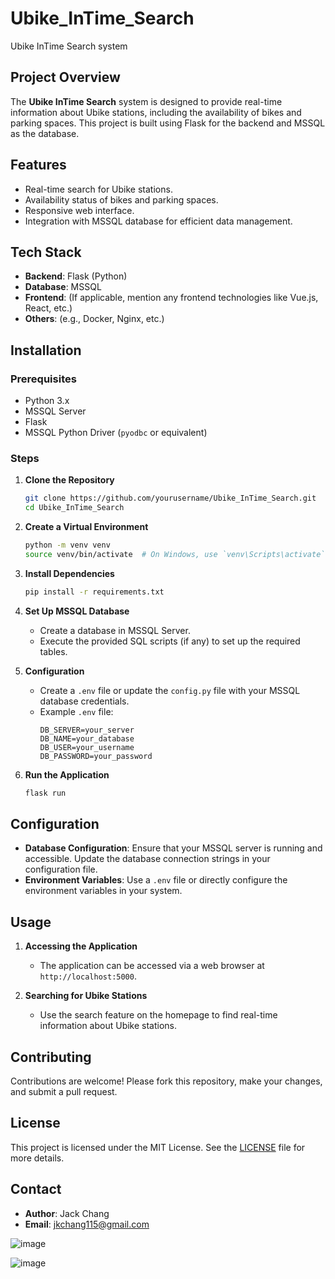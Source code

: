 
# Ubike_InTime_Search

Ubike InTime Search system

## Project Overview

The **Ubike InTime Search** system is designed to provide real-time information about Ubike stations, including the availability of bikes and parking spaces. This project is built using Flask for the backend and MSSQL as the database.

## Features

- Real-time search for Ubike stations.
- Availability status of bikes and parking spaces.
- Responsive web interface.
- Integration with MSSQL database for efficient data management.

## Tech Stack

- **Backend**: Flask (Python)
- **Database**: MSSQL
- **Frontend**: (If applicable, mention any frontend technologies like Vue.js, React, etc.)
- **Others**: (e.g., Docker, Nginx, etc.)

## Installation

### Prerequisites

- Python 3.x
- MSSQL Server
- Flask
- MSSQL Python Driver (`pyodbc` or equivalent)

### Steps

1. **Clone the Repository**
   ```bash
   git clone https://github.com/yourusername/Ubike_InTime_Search.git
   cd Ubike_InTime_Search
   ```

2. **Create a Virtual Environment**
   ```bash
   python -m venv venv
   source venv/bin/activate  # On Windows, use `venv\Scripts\activate`
   ```

3. **Install Dependencies**
   ```bash
   pip install -r requirements.txt
   ```

4. **Set Up MSSQL Database**
   - Create a database in MSSQL Server.
   - Execute the provided SQL scripts (if any) to set up the required tables.

5. **Configuration**
   - Create a `.env` file or update the `config.py` file with your MSSQL database credentials.
   - Example `.env` file:
     ```
     DB_SERVER=your_server
     DB_NAME=your_database
     DB_USER=your_username
     DB_PASSWORD=your_password
     ```

6. **Run the Application**
   ```bash
   flask run
   ```

## Configuration

- **Database Configuration**: Ensure that your MSSQL server is running and accessible. Update the database connection strings in your configuration file.
- **Environment Variables**: Use a `.env` file or directly configure the environment variables in your system.

## Usage

1. **Accessing the Application**
   - The application can be accessed via a web browser at `http://localhost:5000`.

2. **Searching for Ubike Stations**
   - Use the search feature on the homepage to find real-time information about Ubike stations.



## Contributing

Contributions are welcome! Please fork this repository, make your changes, and submit a pull request.

## License

This project is licensed under the MIT License. See the [LICENSE](LICENSE) file for more details.

## Contact

- **Author**: Jack Chang
- **Email**: jkchang115@gmail.com

![image](https://github.com/user-attachments/assets/6b1d9c15-c0ef-49f5-b57c-3f556ad01144)

![image](https://github.com/user-attachments/assets/5ea431f2-45dc-48fa-9ace-599205a9c5dc)
